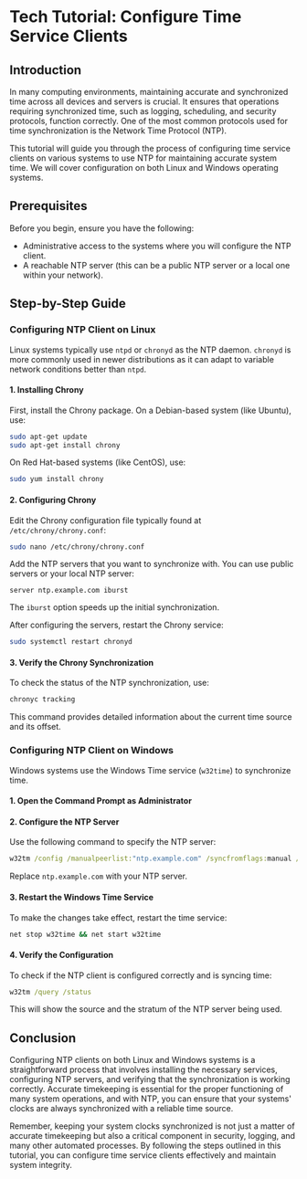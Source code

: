 # Tech Tutorial: Configure Time Service Clients

## Introduction

In many computing environments, maintaining accurate and synchronized time across all devices and servers is crucial. It ensures that operations requiring synchronized time, such as logging, scheduling, and security protocols, function correctly. One of the most common protocols used for time synchronization is the Network Time Protocol (NTP).

This tutorial will guide you through the process of configuring time service clients on various systems to use NTP for maintaining accurate system time. We will cover configuration on both Linux and Windows operating systems.

## Prerequisites

Before you begin, ensure you have the following:
- Administrative access to the systems where you will configure the NTP client.
- A reachable NTP server (this can be a public NTP server or a local one within your network).

## Step-by-Step Guide

### Configuring NTP Client on Linux

Linux systems typically use `ntpd` or `chronyd` as the NTP daemon. `chronyd` is more commonly used in newer distributions as it can adapt to variable network conditions better than `ntpd`.

#### 1. Installing Chrony

First, install the Chrony package. On a Debian-based system (like Ubuntu), use:

```bash
sudo apt-get update
sudo apt-get install chrony
```

On Red Hat-based systems (like CentOS), use:

```bash
sudo yum install chrony
```

#### 2. Configuring Chrony

Edit the Chrony configuration file typically found at `/etc/chrony/chrony.conf`:

```bash
sudo nano /etc/chrony/chrony.conf
```

Add the NTP servers that you want to synchronize with. You can use public servers or your local NTP server:

```plaintext
server ntp.example.com iburst
```

The `iburst` option speeds up the initial synchronization.

After configuring the servers, restart the Chrony service:

```bash
sudo systemctl restart chronyd
```

#### 3. Verify the Chrony Synchronization

To check the status of the NTP synchronization, use:

```bash
chronyc tracking
```

This command provides detailed information about the current time source and its offset.

### Configuring NTP Client on Windows

Windows systems use the Windows Time service (`w32time`) to synchronize time.

#### 1. Open the Command Prompt as Administrator

#### 2. Configure the NTP Server

Use the following command to specify the NTP server:

```cmd
w32tm /config /manualpeerlist:"ntp.example.com" /syncfromflags:manual /reliable:YES /update
```

Replace `ntp.example.com` with your NTP server.

#### 3. Restart the Windows Time Service

To make the changes take effect, restart the time service:

```cmd
net stop w32time && net start w32time
```

#### 4. Verify the Configuration

To check if the NTP client is configured correctly and is syncing time:

```cmd
w32tm /query /status
```

This will show the source and the stratum of the NTP server being used.

## Conclusion

Configuring NTP clients on both Linux and Windows systems is a straightforward process that involves installing the necessary services, configuring NTP servers, and verifying that the synchronization is working correctly. Accurate timekeeping is essential for the proper functioning of many system operations, and with NTP, you can ensure that your systems' clocks are always synchronized with a reliable time source.

Remember, keeping your system clocks synchronized is not just a matter of accurate timekeeping but also a critical component in security, logging, and many other automated processes. By following the steps outlined in this tutorial, you can configure time service clients effectively and maintain system integrity.